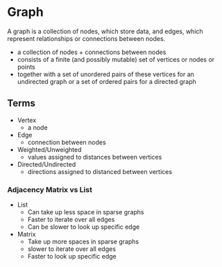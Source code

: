 # Graph
A graph is a collection of nodes, which store data, and edges, which represent relationships or connections between nodes.
- a collection of nodes + connections between nodes
- consists of a finite (and possibly mutable) set of vertices or nodes or points
- together with a set of unordered pairs of these vertices for an undirected graph or a set of ordered pairs for a directed graph

## Terms
- Vertex
    - a node
- Edge
    - connection between nodes
- Weighted/Unweighted
    - values assigned to distances between vertices
- Directed/Undirected
    - directions assigned to distanced between vertices

### Adjacency Matrix vs List
- List
    - Can take up less space in sparse graphs
    - Faster to iterate over all edges
    - Can be slower to look up specific edge
- Matrix
    - Take up more spaces in sparse graphs
    - slower to iterate over all edges
    - Faster to look up specific edge
